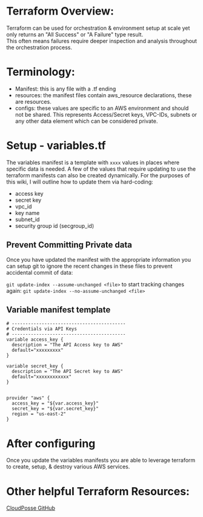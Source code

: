 # Terraform Overview:
Terraform can be used for orchestration & environment setup at scale yet only returns an "All Success" or "A Failure" type result.  
This often means failures require deeper inspection and analysis throughout the orchestration process. 

# Terminology:
* Manifest: this is any file with a .tf ending
* resources:  the manifest files contain aws_resource declarations, these are resources.
* configs:  these values are specific to an AWS environment and should not be shared.  This represents Access/Secret keys, VPC-IDs, subnets
 or any other data element which can be considered private.

# Setup - variables.tf
The variables manifest is a template with `xxxx` values in places where specific data is needed. A few of the values that require updating to use
the terraform manifests can also be created dynamically.  For the purposes of this wiki, I will outline how to update them via hard-coding:

* access key
* secret key
* vpc_id
* key name
* subnet_id
* security group id (secgroup_id)


## Prevent Committing Private data
Once you have updated the manifest with the appropriate information you can setup git to ignore the recent changes in these files to prevent accidental commit of data:

`git update-index --assume-unchanged <file>` 
to start tracking changes again:
`git update-index --no-assume-unchanged <file>`


## Variable manifest template
```
# ------------------------------------------
# Credentials via API Keys
# ------------------------------------------
variable access_key {
  description = "The API Access key to AWS"
  default="xxxxxxxxx"
}

variable secret_key {
  description = "The API Secret key to AWS"
  default="xxxxxxxxxxxx"
}


provider "aws" {
  access_key = "${var.access_key}"
  secret_key = "${var.secret_key}"
  region = "us-east-2"
}
```


# After configuring
Once you update the variables manifests you are able to leverage terraform to create, setup, & destroy various AWS services.

# Other helpful Terraform Resources:

[CloudPosse GitHub](https://github.com/cloudposse/terraform-aws-s3-bucket)